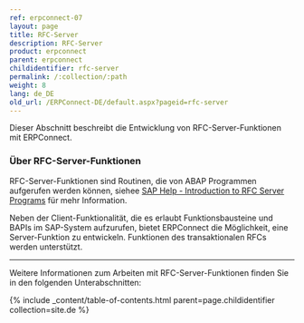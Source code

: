 ```yaml
---
ref: erpconnect-07
layout: page
title: RFC-Server
description: RFC-Server
product: erpconnect
parent: erpconnect
childidentifier: rfc-server
permalink: /:collection/:path
weight: 8
lang: de_DE
old_url: /ERPConnect-DE/default.aspx?pageid=rfc-server
---
```

Dieser Abschnitt beschreibt die Entwicklung von RFC-Server-Funktionen mit ERPConnect.

### Über RFC-Server-Funktionen
RFC-Server-Funktionen sind Routinen, die von ABAP Programmen aufgerufen werden können, siehee [SAP Help - Introduction to RFC Server Programs](https://help.sap.com/doc/saphelp_srm70/7.0/en-US/22/042990488911d189490000e829fbbd/frameset.htm) für mehr Information. <br>

Neben der Client-Funktionalität, die es erlaubt Funktionsbausteine und BAPIs im SAP-System aufzurufen, 
bietet ERPConnect die Möglichkeit, eine Server-Funktion zu entwickeln. 
Funktionen des transaktionalen RFCs werden unterstützt.

****
Weitere Informationen zum Arbeiten mit RFC-Server-Funktionen finden Sie in den folgenden Unterabschnitten:

{% include _content/table-of-contents.html parent=page.childidentifier collection=site.de %}
